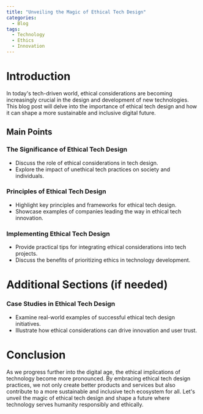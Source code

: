 ```yaml
---
title: "Unveiling the Magic of Ethical Tech Design"
categories:
  - Blog
tags:
  - Technology
  - Ethics
  - Innovation
---
```


# Introduction
In today's tech-driven world, ethical considerations are becoming increasingly crucial in the design and development of new technologies. This blog post will delve into the importance of ethical tech design and how it can shape a more sustainable and inclusive digital future.

## Main Points
### The Significance of Ethical Tech Design
- Discuss the role of ethical considerations in tech design.
- Explore the impact of unethical tech practices on society and individuals.

### Principles of Ethical Tech Design
- Highlight key principles and frameworks for ethical tech design.
- Showcase examples of companies leading the way in ethical tech innovation.

### Implementing Ethical Tech Design
- Provide practical tips for integrating ethical considerations into tech projects.
- Discuss the benefits of prioritizing ethics in technology development.

# Additional Sections (if needed)
### Case Studies in Ethical Tech Design
- Examine real-world examples of successful ethical tech design initiatives.
- Illustrate how ethical considerations can drive innovation and user trust.

# Conclusion
As we progress further into the digital age, the ethical implications of technology become more pronounced. By embracing ethical tech design practices, we not only create better products and services but also contribute to a more sustainable and inclusive tech ecosystem for all. Let's unveil the magic of ethical tech design and shape a future where technology serves humanity responsibly and ethically.